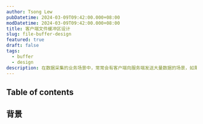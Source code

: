 ```yaml
---
author: Tsong Lew
pubDatetime: 2024-03-09T09:42:00.000+08:00
modDatetime: 2024-03-09T09:42:00.000+08:00
title: 客户端文件缓冲区设计
slug: file-buffer-design
featured: true
draft: false
tags:
  - buffer
  - design
description: 在数据采集的业务场景中，常常会有客户端向服务端发送大量数据的场景，如果客户端网络环境不好或者传输流量超过网络限制，就会导致数据丢失。为了解决这个问题，我们可以在客户端引入文件缓冲区。这篇文章将介绍客户端文件缓冲区的设计。
---
```


## Table of contents

## 背景
